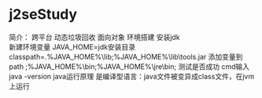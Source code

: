 # j2seStudy
简介：
    跨平台 动态垃圾回收 面向对象
环境搭建
    安装jdk  
    新建环境变量
        JAVA_HOME=jdk安装目录
        classpath=.\%JAVA_HOME%\lib;%JAVA_HOME%\lib\tools.jar
    添加变量到path
        ;%JAVA_HOME%\bin;%JAVA_HOME%\jre\bin;
    测试是否成功
        cmd输入 java -version
java运行原理
    是编译型语言：java文件被变异成class文件，在jvm上运行